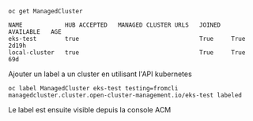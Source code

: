 ```
oc get ManagedCluster

NAME            HUB ACCEPTED   MANAGED CLUSTER URLS   JOINED   AVAILABLE   AGE
eks-test        true                                  True     True        2d19h
local-cluster   true                                  True     True        69d
```

Ajouter un label a un cluster en utilisant l'API kubernetes

```
oc label ManagedCluster eks-test testing=fromcli
managedcluster.cluster.open-cluster-management.io/eks-test labeled
```

Le label est ensuite visible depuis la console ACM 




